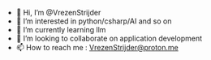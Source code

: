 - 👋 Hi, I’m @VrezenStrijder
- 👀 I’m interested in python/csharp/AI and so on
- 🌱 I’m currently learning llm
- 💞️ I’m looking to collaborate on application development
- 📫 How to reach me : VrezenStrijder@proton.me

<!---
VrezenStrijder/VrezenStrijder is a ✨ special ✨ repository because its `README.md` (this file) appears on your GitHub profile.
You can click the Preview link to take a look at your changes.
--->
